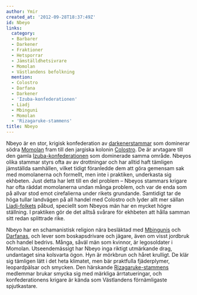 ```yaml
---
author: Ymir
created_at: '2012-09-28T18:37:49Z'
id: Nbeyo
links:
  category:
  - Barbarer
  - Darkener
  - Fraktioner
  - Hetsporrar
  - Jämställdhetsivrare
  - Momolan
  - Västlandens befolkning
  mention:
  - Colostro
  - Darfana
  - Darkener
  - 'Izuba-konfederationen'
  - Liadj
  - Mbinguni
  - Momolan
  - 'Rizagaruke-stammens'
title: Nbeyo
---
```


Nbeyo är en stor, krigisk konfederation av [darkenerstammar] som dominerar södra [Momolan] fram till
den jargiska kolonin [Colostro]. De är arvtagare till den gamla [Izuba-konfederationen] som
dominerade samma område. Nbeyos olika stammar styrs ofta av av drottningar och har alltid haft
tämligen jämställda samhällen, vilket tidigt föranledde dem att göra gemensam sak med momolanerna
och formellt, men inte i praktiken, underkasta sig ekhbeten. Just detta har lett till en del problem
– Nbeyos stammars krigare har ofta räddat momolanerna undan många problem, och var de enda som på
allvar stod emot cirefalierna under rikets grundande. Samtidigt tar de höga tullar landvägen på all
handel med Colostro och lyder allt mer sällan [Liadj-folkets] påbud, speciellt som Nbeyos män har en
mycket högre ställning. I praktiken gör de det alltså svårare för ekhbeten att hålla samman sitt
redan splittrade rike.

Nbeyo har en schamanistisk religion nära besläktad med [Mbingunis] och [Darfanas], och lever som
boskapsdrivare och jägare, även om visst jordbruk och handel bedrivs. Många, såväl män som kvinnor,
är legosoldater i Momolan. Utseendemässigt har Nbeyo inga riktigt utmärkande drag, undantaget sina
kolsvarta ögon. Hyn är mörkbrun och håret krulligt. De klär sig tämligen lätt i det heta klimatet,
men bär praktfulla fjäderplymer, leopardpälsar och smycken. Den härskande [Rizagaruke-stammens]
medlemmar brukar smycka sig med märkliga ärrtatueringar, och konfederationens krigare är kända som
Västlandens förnämligaste spjutkastare.

  [darkenerstammar]: Darkener
  [Momolan]: Momolan
  [Colostro]: Colostro
  [Izuba-konfederationen]: Izuba-konfederationen
  [Liadj-folkets]: Liadj
  [Mbingunis]: Mbinguni
  [Darfanas]: Darfana
  [Rizagaruke-stammens]: Rizagaruke-stammens